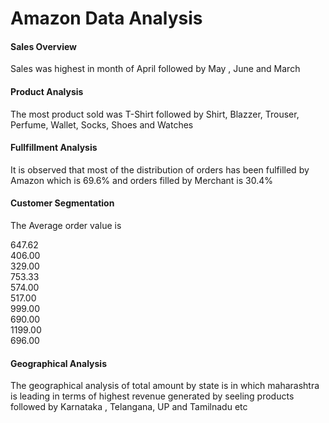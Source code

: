 # Amazon Data Analysis

#### Sales Overview 
Sales was highest in month of April followed by May , June and March

#### Product Analysis 
The most product sold was T-Shirt followed by Shirt, Blazzer, Trouser, Perfume, Wallet, Socks, Shoes and Watches

#### Fullfillment Analysis 
It is observed that most of the distribution of orders has been fulfilled by Amazon which is 69.6% and orders filled by Merchant is 30.4%

#### Customer Segmentation
The Average order value is

647.62   
406.00   
329.00   
753.33   
574.00   
517.00   
999.00   
690.00  
1199.00   
696.00   

#### Geographical Analysis 
The geographical analysis of total amount by state is in which maharashtra is leading in terms of highest revenue generated by seeling products followed by Karnataka , Telangana, UP and Tamilnadu etc
